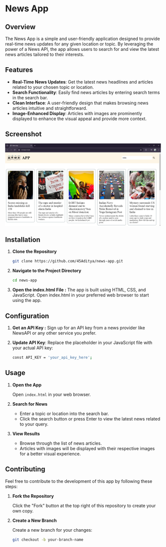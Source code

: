 # News App

## Overview

The News App is a simple and user-friendly application designed to provide real-time news updates for any given location or topic. By leveraging the power of a News API, the app allows users to search for and view the latest news articles tailored to their interests.

## Features

- **Real-Time News Updates**: Get the latest news headlines and articles related to your chosen topic or location.
- **Search Functionality**: Easily find news articles by entering search terms in the search bar.
- **Clean Interface**: A user-friendly design that makes browsing news articles intuitive and straightforward.
- **Image-Enhanced Display**: Articles with images are prominently displayed to enhance the visual appeal and provide more context.

## Screenshot

![Screenshot](asset/ScreenShot/screenshot.png)



## Installation

1. **Clone the Repository**

   ```bash
   git clone https://github.com/45Aditya/news-app.git
2. **Navigate to the Project Directory**

   ```bash
   cd news-app
3. **Open the index.html File :**
   The app is built using HTML, CSS, and JavaScript. Open index.html in your preferred web browser to start using the app.

## Configuration
1. **Get an API Key :**
   Sign up for an API key from a news provider like NewsAPI or any other service you prefer.
2. **Update API Key**: Replace the placeholder in your JavaScript file with your actual API key:
   
   ```bash
   const API_KEY = 'your_api_key_here';

## Usage

1. **Open the App**

   Open `index.html` in your web browser.

2. **Search for News**

   - Enter a topic or location into the search bar.
   - Click the search button or press Enter to view the latest news related to your query.

3. **View Results**

   - Browse through the list of news articles.
   - Articles with images will be displayed with their respective images for a better visual experience.

## Contributing

Feel free to contribute to the development of this app by following these steps:

1. **Fork the Repository**

   Click the "Fork" button at the top right of this repository to create your own copy.

2. **Create a New Branch**

   Create a new branch for your changes:
   ```bash
   git checkout -b your-branch-name
